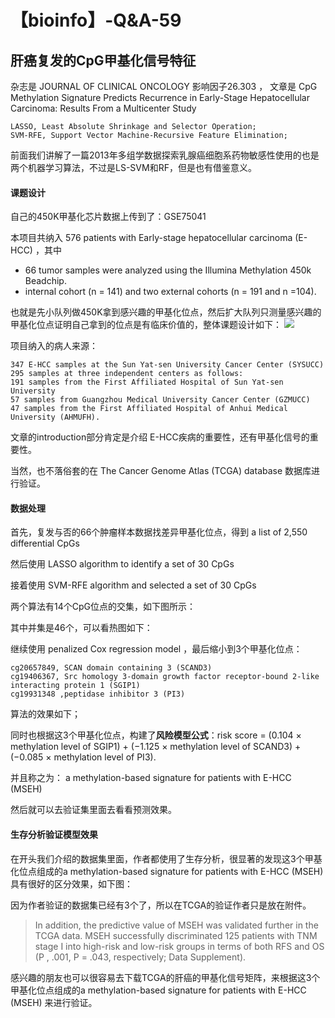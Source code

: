 # 【bioinfo】-Q&A-59

## 肝癌复发的CpG甲基化信号特征
杂志是 JOURNAL OF CLINICAL ONCOLOGY 影响因子26.303 ， 文章是 CpG Methylation Signature Predicts Recurrence in Early-Stage Hepatocellular Carcinoma: Results From a Multicenter Study
```
LASSO, Least Absolute Shrinkage and Selector Operation;
SVM-RFE, Support Vector Machine-Recursive Feature Elimination;
```
前面我们讲解了一篇2013年多组学数据探索乳腺癌细胞系药物敏感性使用的也是两个机器学习算法，不过是LS-SVM和RF，但是也有借鉴意义。

#### 课题设计
自己的450K甲基化芯片数据上传到了：GSE75041

本项目共纳入 576 patients with Early-stage hepatocellular carcinoma (E-HCC) ，其中

- 66 tumor samples were analyzed using the Illumina Methylation 450k Beadchip.
- internal cohort (n = 141) and two external cohorts (n = 191 and n =104).

也就是先小队列做450K拿到感兴趣的甲基化位点，然后扩大队列只测量感兴趣的甲基化位点证明自己拿到的位点是有临床价值的，整体课题设计如下：
![](1.jpg)





项目纳入的病人来源：
```
347 E-HCC samples at the Sun Yat-sen University Cancer Center (SYSUCC)
295 samples at three independent centers as follows:
191 samples from the First Affiliated Hospital of Sun Yat-sen University
57 samples from Guangzhou Medical University Cancer Center (GZMUCC)
47 samples from the First Affiliated Hospital of Anhui Medical University (AHMUFH).
```

文章的introduction部分肯定是介绍 E-HCC疾病的重要性，还有甲基化信号的重要性。

当然，也不落俗套的在 The Cancer Genome Atlas (TCGA) database 数据库进行验证。

#### 数据处理
首先，复发与否的66个肿瘤样本数据找差异甲基化位点，得到 a list of 2,550 differential CpGs

然后使用 LASSO algorithm to identify a set of 30 CpGs

接着使用 SVM-RFE algorithm and selected a set of 30 CpGs

两个算法有14个CpG位点的交集，如下图所示：








其中并集是46个，可以看热图如下：






继续使用 penalized Cox regression model ，最后缩小到3个甲基化位点：
```
cg20657849, SCAN domain containing 3 (SCAND3)
cg19406367, Src homology 3-domain growth factor receptor-bound 2-like interacting protein 1 (SGIP1)
cg19931348 ,peptidase inhibitor 3 (PI3)
```
算法的效果如下；






同时也根据这3个甲基化位点，构建了**风险模型公式**：risk score = (0.104 × methylation level of SGIP1) + (−1.125 × methylation level of SCAND3) + (−0.085 × methylation level of PI3).

并且称之为： a methylation-based signature for patients with E-HCC (MSEH)

然后就可以去验证集里面去看看预测效果。

#### 生存分析验证模型效果
在开头我们介绍的数据集里面，作者都使用了生存分析，很显著的发现这3个甲基化位点组成的a methylation-based signature for patients with E-HCC (MSEH) 具有很好的区分效果，如下图：






因为作者验证的数据集已经有3个了，所以在TCGA的验证作者只是放在附件。

>In addition, the predictive value of MSEH was validated further in the TCGA data. MSEH successfully discriminated 125 patients with TNM stage I into high-risk and low-risk groups in terms of both RFS and OS (P , .001, P = .043, respectively; Data Supplement).

感兴趣的朋友也可以很容易去下载TCGA的肝癌的甲基化信号矩阵，来根据这3个甲基化位点组成的a methylation-based signature for patients with E-HCC (MSEH) 来进行验证。

